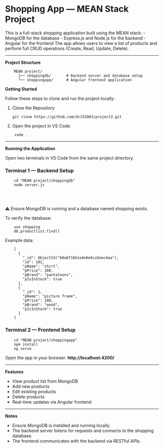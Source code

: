 <h1>Shopping App — MEAN Stack Project</h1>
This is a full-stack shopping application built using the MEAN stack:
- MongoDB for the database
- Express.js and Node.js for the backend
- Angular for the frontend
The app allows users to view a list of products and perform full CRUD operations (Create, Read, Update, Delete).

<hr>

**Project Structure**

             
        MEAN project/  
          ├── shoppingdb/       # Backend server and database setup    
          └── shoppingapp/      # Angular frontend application






**Getting Started**

Follow these steps to clone and run the project locally:
1. Clone the Repository
   
       git clone https://github.com/dc152003/project2.git

   
3. Open the project in VS Code:
   
        code .

<hr>


**Running the Application**

Open two terminals in VS Code from the same project directory.

<h3>Terminal 1 — Backend Setup</h3>    
          
        cd "MEAN project/shoppingdb"
        node server.js
<br><br>

⚠️ Ensure MongoDB is running and a database named shopping exists.


To verify the database:
        
        use shopping
        db.productlist.find()


Example data:

        [
          {
            "_id": ObjectId("68a6f16b1e4e6e9ca5eec4aa"),
            "id": 101,
            "pName": "shirt",
            "pPrice": 300,
            "pBrand": "pantaloons",
            "pIsInStock": true
          },
          {
            "_id": 1,
            "pName": "picture frame",
            "pPrice": 100,
            "pBrand": "wood",
            "pIsInStock": true
          }
        ]



<h3>Terminal 2 — Frontend Setup</h3>
        
        cd "MEAN project/shoppingapp"
        npm install
        ng serve

Open the app in your browser:
<b>http://localhost:4200/</b>

<hr>

**Features**
- View product list from MongoDB
- Add new products
- Edit existing products
- Delete products
- Real-time updates via Angular frontend
<hr>

**Notes**
- Ensure MongoDB is installed and running locally.
- The backend server listens for requests and connects to the shopping database.
- The frontend communicates with the backend via RESTful APIs.
